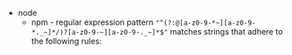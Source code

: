 - node
	- npm - regular expression pattern `"^(?:@[a-z0-9-*~][a-z0-9-*._~]*/)?[a-z0-9-~][a-z0-9-._~]*$"` matches strings that adhere to the following rules: